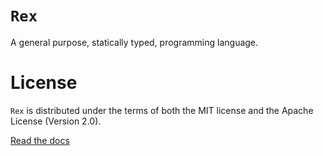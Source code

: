 # `Rex`
A general purpose, statically typed, programming language.

# License
`Rex` is distributed under the terms of both the MIT license and the Apache License (Version 2.0).

[Read the docs](https://www.rexlang.org)
